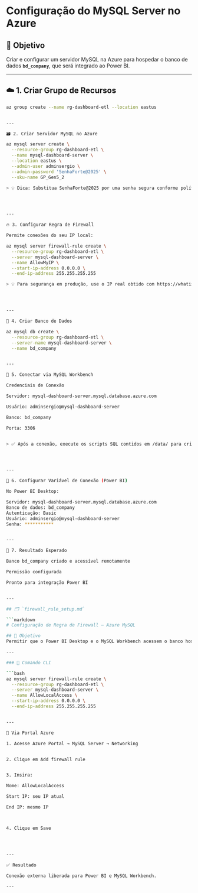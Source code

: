 
# Configuração do MySQL Server no Azure

## 🎯 Objetivo
Criar e configurar um servidor MySQL na Azure para hospedar o banco de dados **`bd_company`**, que será integrado ao Power BI.

---

## ☁️ 1. Criar Grupo de Recursos

```bash
az group create --name rg-dashboard-etl --location eastus


---

🗃️ 2. Criar Servidor MySQL no Azure

az mysql server create \
  --resource-group rg-dashboard-etl \
  --name mysql-dashboard-server \
  --location eastus \
  --admin-user adminsergio \
  --admin-password 'SenhaForte@2025' \
  --sku-name GP_Gen5_2

> 💡 Dica: Substitua SenhaForte@2025 por uma senha segura conforme política Azure (mínimo 8 caracteres, 3 tipos diferentes).




---

🔥 3. Configurar Regra de Firewall

Permite conexões do seu IP local:

az mysql server firewall-rule create \
  --resource-group rg-dashboard-etl \
  --server mysql-dashboard-server \
  --name AllowMyIP \
  --start-ip-address 0.0.0.0 \
  --end-ip-address 255.255.255.255

> 💡 Para segurança em produção, use o IP real obtido com https://whatismyipaddress.com




---

🧱 4. Criar Banco de Dados

az mysql db create \
  --resource-group rg-dashboard-etl \
  --server-name mysql-dashboard-server \
  --name bd_company


---

🔗 5. Conectar via MySQL Workbench

Credenciais de Conexão

Servidor: mysql-dashboard-server.mysql.database.azure.com

Usuário: adminsergio@mysql-dashboard-server

Banco: bd_company

Porta: 3306


> ✅ Após a conexão, execute os scripts SQL contidos em /data/ para criar e popular as tabelas.




---

🧰 6. Configurar Variável de Conexão (Power BI)

No Power BI Desktop:

Servidor: mysql-dashboard-server.mysql.database.azure.com
Banco de dados: bd_company
Autenticação: Basic
Usuário: adminsergio@mysql-dashboard-server
Senha: ***********


---

🚀 7. Resultado Esperado

Banco bd_company criado e acessível remotamente

Permissão configurada

Pronto para integração Power BI


---

## 🗂️ `firewall_rule_setup.md`

```markdown
# Configuração de Regra de Firewall – Azure MySQL

## 🎯 Objetivo
Permitir que o Power BI Desktop e o MySQL Workbench acessem o banco hospedado na Azure.

---

### 🔧 Comando CLI

```bash
az mysql server firewall-rule create \
  --resource-group rg-dashboard-etl \
  --server mysql-dashboard-server \
  --name AllowLocalAccess \
  --start-ip-address 0.0.0.0 \
  --end-ip-address 255.255.255.255


---

🧱 Via Portal Azure

1. Acesse Azure Portal → MySQL Server → Networking


2. Clique em Add firewall rule


3. Insira:

Nome: AllowLocalAccess

Start IP: seu IP atual

End IP: mesmo IP



4. Clique em Save




---

✅ Resultado

Conexão externa liberada para Power BI e MySQL Workbench.

---

